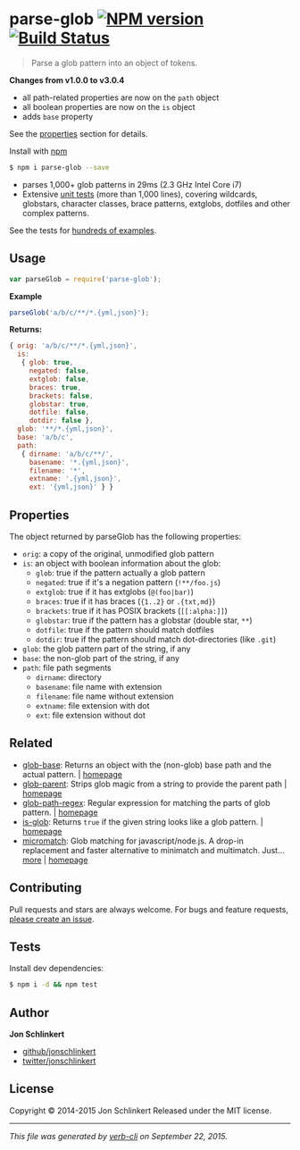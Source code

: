# parse-glob [![NPM version](https://badge.fury.io/js/parse-glob.svg)](//badge.fury.io/js/parse-glob)  [![Build Status](https://travis-ci.org/jonschlinkert/parse-glob.svg)](https://travis-ci.org/jonschlinkert/parse-glob)

> Parse a glob pattern into an object of tokens.

**Changes from v1.0.0 to v3.0.4**

* all path-related properties are now on the `path` object
* all boolean properties are now on the `is` object
* adds `base` property

See the [properties](#properties) section for details.

Install with [npm](https://www.npmjs.com/)

```sh
$ npm i parse-glob --save
```

* parses 1,000+ glob patterns in 29ms (2.3 GHz Intel Core i7)
* Extensive [unit tests](./test.js) (more than 1,000 lines), covering wildcards, globstars, character classes, brace patterns, extglobs, dotfiles and other complex patterns.

See the tests for [hundreds of examples](./test.js).

## Usage

```js
var parseGlob = require('parse-glob');
```

**Example**

```js
parseGlob('a/b/c/**/*.{yml,json}');
```

**Returns:**

```js
{ orig: 'a/b/c/**/*.{yml,json}',
  is:
   { glob: true,
     negated: false,
     extglob: false,
     braces: true,
     brackets: false,
     globstar: true,
     dotfile: false,
     dotdir: false },
  glob: '**/*.{yml,json}',
  base: 'a/b/c',
  path:
   { dirname: 'a/b/c/**/',
     basename: '*.{yml,json}',
     filename: '*',
     extname: '.{yml,json}',
     ext: '{yml,json}' } }
```

## Properties

The object returned by parseGlob has the following properties:

* `orig`: a copy of the original, unmodified glob pattern
* `is`: an object with boolean information about the glob:
  - `glob`: true if the pattern actually a glob pattern
  - `negated`: true if it's a negation pattern (`!**/foo.js`)
  - `extglob`: true if it has extglobs (`@(foo|bar)`)
  - `braces`: true if it has braces (`{1..2}` or `.{txt,md}`)
  - `brackets`: true if it has POSIX brackets (`[[:alpha:]]`)
  - `globstar`: true if the pattern has a globstar (double star, `**`)
  - `dotfile`: true if the pattern should match dotfiles
  - `dotdir`: true if the pattern should match dot-directories (like `.git`)
* `glob`: the glob pattern part of the string, if any
* `base`: the non-glob part of the string, if any
* `path`: file path segments
  - `dirname`: directory
  - `basename`: file name with extension
  - `filename`: file name without extension
  - `extname`: file extension with dot
  - `ext`: file extension without dot

## Related
* [glob-base](https://www.npmjs.com/package/glob-base): Returns an object with the (non-glob) base path and the actual pattern. | [homepage](https://github.com/jonschlinkert/glob-base)
* [glob-parent](https://www.npmjs.com/package/glob-parent): Strips glob magic from a string to provide the parent path | [homepage](https://github.com/es128/glob-parent)
* [glob-path-regex](https://www.npmjs.com/package/glob-path-regex): Regular expression for matching the parts of glob pattern. | [homepage](https://github.com/regexps/glob-path-regex)
* [is-glob](https://www.npmjs.com/package/is-glob): Returns `true` if the given string looks like a glob pattern. | [homepage](https://github.com/jonschlinkert/is-glob)
* [micromatch](https://www.npmjs.com/package/micromatch): Glob matching for javascript/node.js. A drop-in replacement and faster alternative to minimatch and multimatch. Just… [more](https://www.npmjs.com/package/micromatch) | [homepage](https://github.com/jonschlinkert/micromatch)

## Contributing

Pull requests and stars are always welcome. For bugs and feature requests, [please create an issue](https://github.com/jonschlinkert/parse-glob/issues/new).

## Tests

Install dev dependencies:

```sh
$ npm i -d && npm test
```

## Author

**Jon Schlinkert**

+ [github/jonschlinkert](https://github.com/jonschlinkert)
+ [twitter/jonschlinkert](//twitter.com/jonschlinkert)

## License

Copyright © 2014-2015 Jon Schlinkert
Released under the MIT license.

***

_This file was generated by [verb-cli](https://github.com/assemble/verb-cli) on September 22, 2015._